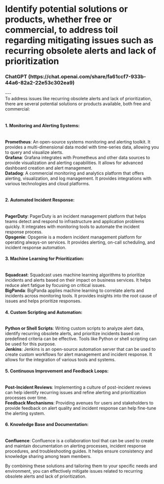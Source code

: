 <h1>Identify potential solutions or products, whether free or commercial, to address toil regarding mitigating issues such as recurring obsolete alerts and lack of prioritization</h1>

<h3>ChatGPT (https://chat.openai.com/share/fa61ccf7-933b-44a6-82a2-22e53c302ea9)</h3>
---
<br>
To address issues like recurring obsolete alerts and lack of prioritization, there are several potential solutions or products available, both free and commercial:
<br>
<br>
<h4>1. Monitoring and Alerting Systems:</h4><br>
<strong>Prometheus</strong>: An open-source systems monitoring and alerting toolkit. It provides a multi-dimensional data model with time-series data, allowing you to query and visualize alerts.<br>
<strong>Grafana</strong>: Grafana integrates with Prometheus and other data sources to provide visualization and alerting capabilities. It allows for advanced dashboard creation and alert management.<br>
<strong>Datadog</strong>: A commercial monitoring and analytics platform that offers alerting, visualization, and log management. It provides integrations with various technologies and cloud platforms.<br><br>

<h4>2. Automated Incident Response:</h4><br>
<strong>PagerDuty</strong>: PagerDuty is an incident management platform that helps teams detect and respond to infrastructure and application problems quickly. It integrates with monitoring tools to automate the incident response process.<br>
<strong>Opsgenie</strong>: Opsgenie is a modern incident management platform for operating always-on services. It provides alerting, on-call scheduling, and incident response automation.<br>

<h4>3. Machine Learning for Prioritization:</h4><br>
<strong>Squadcast</strong>: Squadcast uses machine learning algorithms to prioritize incidents and alerts based on their impact on business services. It helps reduce alert fatigue by focusing on critical issues.<br>
<strong>BigPanda</strong>: BigPanda applies machine learning to correlate alerts and incidents across monitoring tools. It provides insights into the root cause of issues and helps prioritize responses.<br>

<h4>4. Custom Scripting and Automation:</h4><br>
<strong>Python or Shell Scripts</strong>: Writing custom scripts to analyze alert data, identify recurring obsolete alerts, and prioritize incidents based on predefined criteria can be effective. Tools like Python or shell scripting can be used for this purpose.<br>
<strong>Jenkins</strong>: Jenkins is an open-source automation server that can be used to create custom workflows for alert management and incident response. It allows for the integration of various tools and systems.<br>

<h4>5. Continuous Improvement and Feedback Loops:</h4><br>
<strong>Post-Incident Reviews</strong>: Implementing a culture of post-incident reviews can help identify recurring issues and refine alerting and prioritization processes over time.<br>
<strong>Feedback Mechanisms</strong>: Providing avenues for users and stakeholders to provide feedback on alert quality and incident response can help fine-tune the alerting system.<br>

<h4>6. Knowledge Base and Documentation:</h4><br>
<strong>Confluence</strong>: Confluence is a collaboration tool that can be used to create and maintain documentation on alerting processes, incident response procedures, and troubleshooting guides. It helps ensure consistency and knowledge sharing among team members.<br>

By combining these solutions and tailoring them to your specific needs and environment, you can effectively mitigate issues related to recurring obsolete alerts and lack of prioritization.
